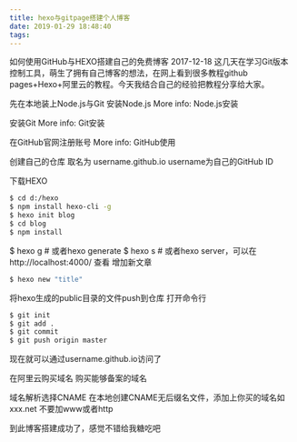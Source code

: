 ```yaml
---
title: hexo与gitpage搭建个人博客
date: 2019-01-29 18:48:40
tags:
---
```

如何使用GitHub与HEXO搭建自己的免费博客 2017-12-18
这几天在学习Git版本控制工具，萌生了拥有自己博客的想法，在网上看到很多教程github pages+Hexo+阿里云的教程。今天我结合自己的经验把教程分享给大家。

先在本地装上Node.js与Git
安装Node.js
More info: Node.js安装

安装Git
More info: Git安装

在GitHub官网注册账号
More info: GitHub使用

创建自己的仓库
取名为 username.github.io
username为自己的GitHub ID

下载HEXO
``` bash
$ cd d:/hexo
$ npm install hexo-cli -g
$ hexo init blog
$ cd blog
$ npm install
```
$ hexo g # 或者hexo generate
$ hexo s # 或者hexo server，可以在http://localhost:4000/ 查看
增加新文章
``` bash
$ hexo new "title"
```
将hexo生成的public目录的文件push到仓库
打开命令行

``` bash
$ git init
$ git add .
$ git commit
$ git push origin master
```
现在就可以通过username.github.io访问了

在阿里云购买域名
购买能够备案的域名

域名解析选择CNAME
在本地创建CNAME无后缀名文件，添加上你买的域名如xxx.net
不要加www或者http

到此博客搭建成功了，感觉不错给我糖吃吧